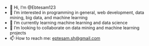 - 👋 Hi, I’m @Ebtesam123
- 👀 I’m interested in programming in general, web development, data mining, big data, and machine learning
- 🌱 I’m currently learning machine learning and data science
- 💞️ I’m looking to collaborate on data mining and machine learning projects
- 📫 How to reach me: eptesam.sh@gmail.com

<!---
Ebtesam123/Ebtesam123 is a ✨ special ✨ repository because its `README.md` (this file) appears on your GitHub profile.
You can click the Preview link to take a look at your changes.
--->
